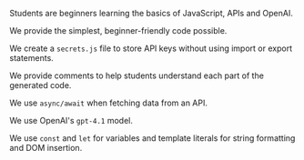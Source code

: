 Students are beginners learning the basics of JavaScript, APIs and OpenAI.

We provide the simplest, beginner-friendly code possible.

We create a `secrets.js` file to store API keys without using import or export statements.

We provide comments to help students understand each part of the generated code.

We use `async/await` when fetching data from an API.

We use OpenAI's `gpt-4.1` model.

We use `const` and `let` for variables and template literals for string formatting and DOM insertion.
